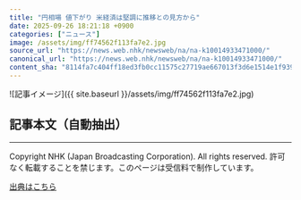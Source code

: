 ```yaml
---
title: "円相場 値下がり 米経済は堅調に推移との見方から"
date: 2025-09-26 18:21:18 +0900
categories: ["ニュース"]
image: /assets/img/ff74562f113fa7e2.jpg
source_url: "https://news.web.nhk/newsweb/na/na-k10014933471000/"
canonical_url: "https://news.web.nhk/newsweb/na/na-k10014933471000/"
content_sha: "8114fa7c404ff18ed3fb0cc11575c27719ae667013f3d6e1514e1f9392998613"
---
```


![記事イメージ]({{ site.baseurl }}/assets/img/ff74562f113fa7e2.jpg)

## 記事本文（自動抽出）
<div><div class="_13tndsj2"><nav aria-label="フッターサイトナビゲーション" class="_13tndsj4"></nav><hr class="esl7kn2s esl7kn1l esl7kn1n _14xli2ae"><p class="esl7kn2s esl7kn1m esl7kn1o _1yvk0f68 _1lugom81">Copyright NHK (Japan Broadcasting Corporation). All rights reserved. 許可なく転載することを禁じます。このページは受信料で制作しています。</p></div></div>

[出典はこちら](https://news.web.nhk/newsweb/na/na-k10014933471000/)

